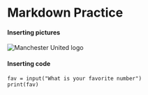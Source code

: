 # Markdown Practice
#### Inserting pictures
![Manchester United logo](https://upload.wikimedia.org/wikipedia/hif/f/ff/Manchester_United_FC_crest.png)

#### Inserting code
```
fav = input("What is your favorite number")
print(fav)
```
